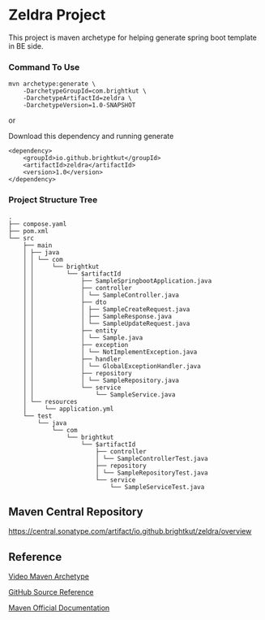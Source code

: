  # Zeldra Project
 
 This project is maven archetype for helping generate spring boot template in BE side.  
 
### Command To Use

```
mvn archetype:generate \
    -DarchetypeGroupId=com.brightkut \
    -DarchetypeArtifactId=zeldra \
    -DarchetypeVersion=1.0-SNAPSHOT 
```

or 

Download this dependency and running generate
```
<dependency>
    <groupId>io.github.brightkut</groupId>
    <artifactId>zeldra</artifactId>
    <version>1.0</version>
</dependency>
```

### Project Structure Tree
```
.
├── compose.yaml
├── pom.xml
└── src
    ├── main
    │ ├── java
    │ │ └── com
    │ │     └── brightkut
    │ │         └── $artifactId
    │ │             ├── SampleSpringbootApplication.java
    │ │             ├── controller
    │ │             │ └── SampleController.java
    │ │             ├── dto
    │ │             │ ├── SampleCreateRequest.java
    │ │             │ ├── SampleResponse.java
    │ │             │ └── SampleUpdateRequest.java
    │ │             ├── entity
    │ │             │ └── Sample.java
    │ │             ├── exception
    │ │             │ └── NotImplementException.java
    │ │             ├── handler
    │ │             │ └── GlobalExceptionHandler.java
    │ │             ├── repository
    │ │             │ └── SampleRepository.java
    │ │             └── service
    │ │                 └── SampleService.java
    │ └── resources
    │     └── application.yml
    └── test
        └── java
            └── com
                └── brightkut
                    └── $artifactId
                        ├── controller
                        │ └── SampleControllerTest.java
                        ├── repository
                        │ └── SampleRepositoryTest.java
                        └── service
                            └── SampleServiceTest.java

```

## Maven Central Repository
https://central.sonatype.com/artifact/io.github.brightkut/zeldra/overview

## Reference

[Video Maven Archetype](https://www.youtube.com/watch?v=NBimK5qFy3E)

[GitHub Source Reference](https://github.com/ByteProgramming/CustomMavenArchetype)

[Maven Official Documentation](https://maven.apache.org/archetype/archetype-models/archetype-descriptor/archetype-descriptor.html)